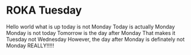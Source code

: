 # ROKA Tuesday
Hello world
what is up
today is not Monday
Today is actually Monday
Monday is not today
Tomorrow is the day after Monday
That makes it Tuesday not Wednesday
However, the day after Monday is definately not Monday
REALLY!!!!!
